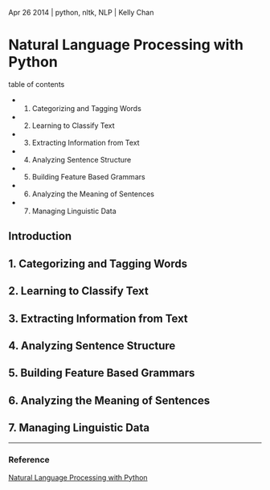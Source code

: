 Apr 26 2014 | python, nltk, NLP | Kelly Chan
# Natural Language Processing with Python

table of contents
- 1. Categorizing and Tagging Words
- 2. Learning to Classify Text
- 3. Extracting Information from Text
- 4. Analyzing Sentence Structure
- 5. Building Feature Based Grammars
- 6. Analyzing the Meaning of Sentences
- 7. Managing Linguistic Data

## Introduction



## 1. Categorizing and Tagging Words
## 2. Learning to Classify Text
## 3. Extracting Information from Text
## 4. Analyzing Sentence Structure
## 5. Building Feature Based Grammars
## 6. Analyzing the Meaning of Sentences
## 7. Managing Linguistic Data

---
### Reference
[Natural Language Processing with Python](http://www.nltk.org/book/)
